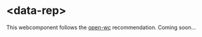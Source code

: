 # \<data-rep>

This webcomponent follows the [open-wc](https://github.com/open-wc/open-wc) recommendation.
Coming soon...
